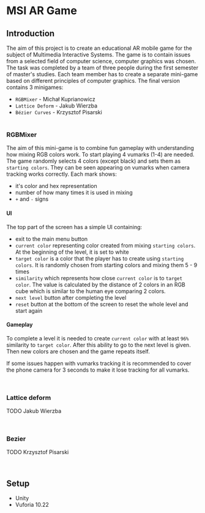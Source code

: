 # MSI AR Game

## Introduction

The aim of this project is to create an educational AR mobile game for the subject of Multimedia Interactive Systems. The game is to contain issues from a selected field of computer science, computer graphics was chosen. The task was completed by a team of three people during the first semester of master's studies. Each team member has to create a separate mini-game based on different principles of computer graphics. The final version contains 3 minigames:
- `RGBMixer` - Michał Kuprianowicz
- `Lattice Deform` - Jakub Wierzba
- `Bézier Curves` - Krzysztof Pisarski
<br><br>


### RGBMixer

The aim of this mini-game is to combine fun gameplay with understanding how mixing RGB colors work. To start playing 4 vumarks (1-4) are needed. The game randomly selects 4 colors (except black) and sets them as `starting colors`. They can be seen appearing on vumarks when camera tracking works correctly. Each mark shows:
- it's color and hex representation
- number of how many times it is used in mixing
-  `+` and `-` signs

#### UI

The top part of the screen has a simple UI containing:
- exit to the main menu button
- `current color` representing color created from mixing `starting colors`. At the beginning of the level, it is set to white
- `target color` is a color that the player has to create using `starting colors`. It is randomly chosen from starting colors and mixing them 5 - 9 times
- `similarity` which represents how close `current color` is to `target color`. The value is calculated by the distance of 2 colors in an RGB cube which is similar to the human eye comparing 2 colors. 
- `next level` button after completing the level
- `reset` button at the bottom of the screen to reset the whole level and start again

#### Gameplay

To complete a level it is needed to create `current color` with at least `96%` similarity to `target color`. After this ability to go to the next level is given. Then new colors are chosen and the game repeats itself.

If some issues happen with vumarks tracking it is recommended to cover the phone camera for 3 seconds to make it lose tracking for all vumarks.

<br>

### Lattice deform

TODO Jakub Wierzba


<br>

### Bezier

TODO Krzysztof Pisarski

<br>

## Setup

- Unity
- Vuforia 10.22




